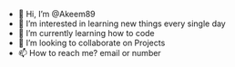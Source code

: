 - 👋 Hi, I’m @Akeem89
- 👀 I’m interested in learning new things every single day
- 🌱 I’m currently learning how to code
- 💞️ I’m looking to collaborate on Projects 
- 📫 How to reach me? email or number


<!--- is a ✨ special ✨ repository because its `README.md` (this file) appears on your GitHub profile.
You can click the Preview link to take a look at your changes.
--->
